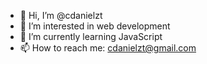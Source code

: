 - 👋 Hi, I’m @cdanielzt
- 👀 I’m interested in web development
- 🌱 I’m currently learning JavaScript
- 📫 How to reach me: cdanielzt@gmail.com

<!---
cdanielzt/cdanielzt is a ✨ special ✨ repository because its `README.md` (this file) appears on your GitHub profile.
You can click the Preview link to take a look at your changes.
--->
